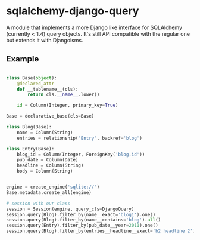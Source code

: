# sqlalchemy-django-query

A module that implements a more Django like interface for SQLAlchemy
(currently < 1.4) query objects. 
It's still API compatible with the regular one but extends it with Djangoisms.


## Example

```python

class Base(object):
    @declared_attr
    def __tablename__(cls):
        return cls.__name__.lower()

    id = Column(Integer, primary_key=True)

Base = declarative_base(cls=Base)

class Blog(Base):
    name = Column(String)
    entries = relationship('Entry', backref='blog')

class Entry(Base):
    blog_id = Column(Integer, ForeignKey('blog.id'))
    pub_date = Column(Date)
    headline = Column(String)
    body = Column(String)


engine = create_engine('sqlite://')
Base.metadata.create_all(engine)

# session with our class
session = Session(engine, query_cls=DjangoQuery)
session.query(Blog).filter_by(name__exact='blog1').one()
session.query(Blog).filter_by(name__contains='blog').all()
session.query(Entry).filter_by(pub_date__year=2011).one()
session.query(Blog).filter_by(entries__headline__exact='b2 headline 2').one()
```